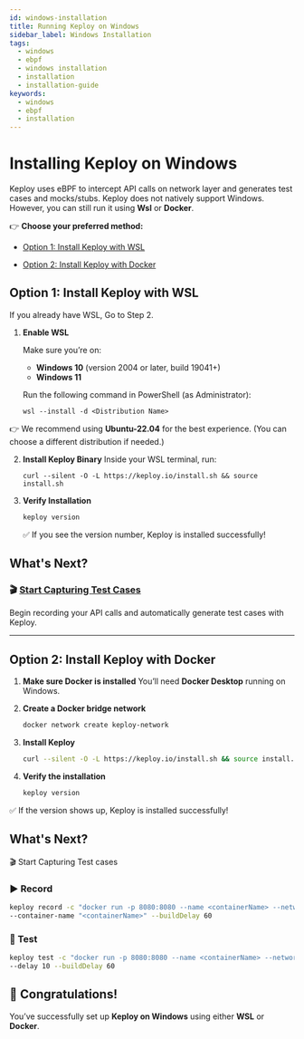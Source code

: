 ```yaml
---
id: windows-installation
title: Running Keploy on Windows
sidebar_label: Windows Installation
tags:
  - windows
  - ebpf
  - windows installation
  - installation
  - installation-guide
keywords:
  - windows
  - ebpf
  - installation
---
```


# Installing Keploy on Windows

Keploy uses eBPF to intercept API calls on network layer and generates test cases and mocks/stubs. Keploy does not natively support Windows. However, you can still run it using **Wsl** or **Docker**.

👉 **Choose your preferred method:**

- [Option 1: Install Keploy with WSL](#option-1-install-keploy-with-wsl)

- [Option 2: Install Keploy with Docker](#option-2-install-keploy-with-docker)

## Option 1: Install Keploy with WSL

If you already have WSL, Go to Step 2.

1. **Enable WSL**

   Make sure you’re on:

   - **Windows 10** (version 2004 or later, build 19041+)
   - **Windows 11**

   Run the following command in PowerShell (as Administrator):

   ```shell
   wsl --install -d <Distribution Name>
   ```

👉 We recommend using **Ubuntu-22.04** for the best experience.
(You can choose a different distribution if needed.)

2. **Install Keploy Binary**
   Inside your WSL terminal, run:

   ```shell
   curl --silent -O -L https://keploy.io/install.sh && source install.sh
   ```

3. **Verify Installation**

   ```bash
   keploy version
   ```

   ✅ If you see the version number, Keploy is installed successfully!

## What's Next?

### 🎬 [Start Capturing Test Cases](/docs/server/install/#-capturing-testcases)

Begin recording your API calls and automatically generate test cases with Keploy.

---

## Option 2: Install Keploy with Docker

1. **Make sure Docker is installed**
   You’ll need **Docker Desktop** running on Windows.

2. **Create a Docker bridge network**

   ```bash
   docker network create keploy-network
   ```

3. **Install Keploy**

   ```bash
   curl --silent -O -L https://keploy.io/install.sh && source install.sh
   ```

4. **Verify the installation**

   ```bash
   keploy version
   ```

✅ If the version shows up, Keploy is installed successfully!

## What's Next?

🎬 Start Capturing Test cases

### ▶️ Record

```bash
keploy record -c "docker run -p 8080:8080 --name <containerName> --network keploy-network <applicationImage>" \
--container-name "<containerName>" --buildDelay 60
```

### 🧪 Test

```bash
keploy test -c "docker run -p 8080:8080 --name <containerName> --network keploy-network <applicationImage>" \
--delay 10 --buildDelay 60
```

## 🎉 Congratulations!

You’ve successfully set up **Keploy on Windows** using either **WSL** or **Docker**.

